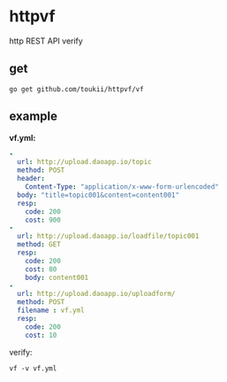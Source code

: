 # httpvf
http REST API verify

## get

```
go get github.com/toukii/httpvf/vf
```

## example


__vf.yml:__


```yml
-
  url: http://upload.daoapp.io/topic
  method: POST
  header:
    Content-Type: "application/x-www-form-urlencoded"
  body: "title=topic001&content=content001"
  resp:
    code: 200
    cost: 900
-
  url: http://upload.daoapp.io/loadfile/topic001
  method: GET
  resp:
    code: 200
    cost: 80
    body: content001
-
  url: http://upload.daoapp.io/uploadform/
  method: POST
  filename : vf.yml
  resp:
    code: 200
    cost: 10
```


verify:

```
vf -v vf.yml
```
